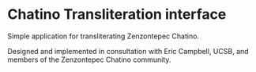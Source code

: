 # Chatino Transliteration interface

Simple application for transliterating Zenzontepec Chatino.

Designed and implemented in consultation with Eric Campbell, UCSB, and members of the Zenzontepec Chatino community.



